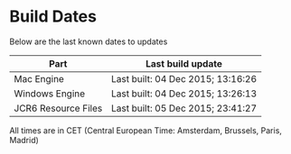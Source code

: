 # Build Dates

Below are the last known dates to updates

Part | Last build update
-----|-----
Mac Engine | Last built: 04 Dec 2015; 13:16:26
Windows Engine | Last built: 04 Dec 2015; 13:26:13
JCR6 Resource Files | Last built: 05 Dec 2015; 23:41:27
All times are in CET (Central European Time: Amsterdam, Brussels, Paris, Madrid)



